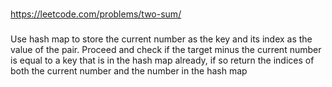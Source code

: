 ###
https://leetcode.com/problems/two-sum/
###
Use hash map to store the current number as the key and its index as the value of the pair. Proceed and check if the target minus the current number is equal to a key that is in the hash map already, if so return the indices of both the current number and the number in the hash map
